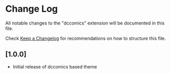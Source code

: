 # Change Log

All notable changes to the "dccomics" extension will be documented in this file.

Check [Keep a Changelog](http://keepachangelog.com/) for recommendations on how to structure this file.

## [1.0.0]

- Initial release of dccomics based theme
